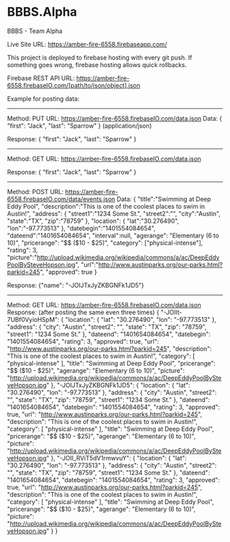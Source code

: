 BBBS.Alpha
==========

BBBS - Team Alpha

Live Site URL: https://amber-fire-6558.firebaseapp.com/

This project is deployed to firebase hosting with every git push. If something goes wrong, firebase hosting allows quick rollbacks.

Firebase REST API URL: https://amber-fire-6558.firebaseIO.com/[path/to/json/object].json

Example for posting data:
____________________
Method: PUT 
URL: https://amber-fire-6558.firebaseIO.com/data.json 
Data: { "first": "Jack", "last": "Sparrow" } (application/json)

Response: { "first": "Jack", "last": "Sparrow" }
_____________________


Method: GET
URL: https://amber-fire-6558.firebaseIO.com/data.json

Response: { "first": "Jack", "last": "Sparrow" }

______________________

Method: POST
URL: https://amber-fire-6558.firebaseIO.com/data/events.json 
Data: 
{
	"title":"Swimming at Deep Eddy Pool",
    "description":"This is one of the coolest places to swim in Austin!",
    "address": {
    	"street1":"1234 Some St.",
        "street2":"",
        "city":"Austin",
        "state":"TX",
        "zip":"78759"
    },
    "location": {
    	"lat":"30.276490",
        "lon":"-97.773513"
    },
    "datebegin":"1401554084654",
    "dateend":"1401654084654",
    "interval":null,
	"agerange": "Elementary (6 to 10)",
    "pricerange": "$$ ($10 - $25)",
    "category": ["physical-intense"],
    "rating": 3,
    "picture":"http://upload.wikimedia.org/wikipedia/commons/a/ac/DeepEddyPoolBySteveHopson.jpg",
    "url":"http://www.austinparks.org/our-parks.html?parkid=245",
    "approved": true
}

Response: {"name": "-JOIJTxJyZKBGNFk1JD5"}

______________________

Method: GET
URL: https://amber-fire-6558.firebaseIO.com/data.json
Response: (after posting the same even three times)
{
    "-JOIIt-7UBf0VyioHSpM": {
        "location": {
            "lat": "30.276490",
            "lon": "-97.773513"
        },
        "address": {
            "city": "Austin",
            "street2": "",
            "state": "TX",
            "zip": "78759",
            "street1": "1234 Some St."
        },
        "dateend": "1401654084654",
        "datebegin": "1401554084654",
        "rating": 3,
        "approved": true,
        "url": "http://www.austinparks.org/our-parks.html?parkid=245",
        "description": "This is one of the coolest places to swim in Austin!",
        "category": [
            "physical-intense"
        ],
        "title": "Swimming at Deep Eddy Pool",
        "pricerange": "$$ ($10 - $25)",
        "agerange": "Elementary (6 to 10)",
        "picture": "http://upload.wikimedia.org/wikipedia/commons/a/ac/DeepEddyPoolBySteveHopson.jpg"
    },
    "-JOIJTxJyZKBGNFk1JD5": {
        "location": {
            "lat": "30.276490",
            "lon": "-97.773513"
        },
        "address": {
            "city": "Austin",
            "street2": "",
            "state": "TX",
            "zip": "78759",
            "street1": "1234 Some St."
        },
        "dateend": "1401654084654",
        "datebegin": "1401554084654",
        "rating": 3,
        "approved": true,
        "url": "http://www.austinparks.org/our-parks.html?parkid=245",
        "description": "This is one of the coolest places to swim in Austin!",
        "category": [
            "physical-intense"
        ],
        "title": "Swimming at Deep Eddy Pool",
        "pricerange": "$$ ($10 - $25)",
        "agerange": "Elementary (6 to 10)",
        "picture": "http://upload.wikimedia.org/wikipedia/commons/a/ac/DeepEddyPoolBySteveHopson.jpg"
    },
    "-JOII_RViT5dV1rmwvuY": {
        "location": {
            "lat": "30.276490",
            "lon": "-97.773513"
        },
        "address": {
            "city": "Austin",
            "street2": "",
            "state": "TX",
            "zip": "78759",
            "street1": "1234 Some St."
        },
        "dateend": "1401654084654",
        "datebegin": "1401554084654",
        "rating": 3,
        "approved": true,
        "url": "http://www.austinparks.org/our-parks.html?parkid=245",
        "description": "This is one of the coolest places to swim in Austin!",
        "category": [
            "physical-intense"
        ],
        "title": "Swimming at Deep Eddy Pool",
        "pricerange": "$$ ($10 - $25)",
        "agerange": "Elementary (6 to 10)",
        "picture": "http://upload.wikimedia.org/wikipedia/commons/a/ac/DeepEddyPoolBySteveHopson.jpg"
    }
}

